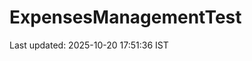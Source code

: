 # ExpensesManagementTest

























































































































































































































































































Last updated: 2025-10-20 17:51:36 IST
